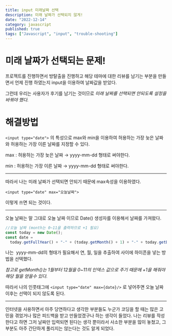 ```yaml
---
title: input 미래날짜 선택
description: 미래 날짜가 선택되지 않게!
date: "2022-12-14"
category: javascript
published: true
tags: ["Javascript", "input", "trouble-shooting"]
---
```


# 미래 날짜가 선택되는 문제!

프로젝트를 진행하면서 방탈출을 진행하고 해당 테마에 대한 리뷰를 남기는 부분을 만들면서 언제 진행 하였는지 input을 이용하여 날짜값을 받았다.</br>

그런데 우리는 사용자가 후기를 남기는 것이므로 _미래 날짜를 선택되면 안되도록 설정을 바꿔야 했다._

# 해결방법

`<input type="date">` 의 특성으로 max와 min을 이용하여 허용하는 가장 늦은 날짜와 허용하는 가장 이른 날짜를 지정할 수 있다. </br>

max : 허용하는 가장 늦은 날짜 → yyyy-mm-dd 형태로 써야한다.</br>

min : 허용하는 가장 이른 날짜 → yyyy-mm-dd 형태로 써야한다.</br>

---

따라서 나는 미래 날짜가 선택되면 안되기 때문에 max속성을 이용하였다.

`<input type="date" max="오늘날짜">`

이렇게 쓰면 되는 것이다.

---

오늘 날짜는 말 그대로 오늘 날짜 이므로 Date() 생성자를 이용해서 날짜를 가져왔다.

```javascript
//오늘 날짜 (month는 0~11을 출력하므로 +1 필요)
const today = new Date();
const date =
  today.getFullYear() + "-" + (today.getMonth() + 1) + "-" + today.getDate();
```

나는  yyyy-mm-dd의 형태가 필요해서 연, 월, 일을 추출하여 사이에 하이픈을 넣는 방법을 선택했다. </br>

_참고로 getMonth()는 1월부터 12월을 0~11의 인덱스 값으로 주기 때문에 +1을 해줘야 해당 월을 얻을수 있다._ </br>

따라서 나의 인풋태그에 `<input type="date" max={date}/>` 로 넣어주면 오늘 날짜 이후는 선택이 되지 않도록 된다.

---

인터넷을 사용하면서 아주 당연하다고 생각한 부분들도 누군가 코딩을 할 때는 많은 고민을 겪었거나 많은 피드백을 받고 만들었겠구나 하는 생각이 들었다. 나는 리뷰를 작성한다고 하면 그저 날짜만 입력되면 된다는 생각 뿐이라서 사소한 부분을 많이 놓쳤고, 그 부분도 아주 간단하게 풀리지는 않는다는 것도 알게 되었다.

